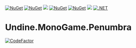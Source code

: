 [![NuGet](https://img.shields.io/nuget/v/Undine.MonoGame.Penumbra.DesktopGL.svg)](https://www.nuget.org/packages/Undine.MonoGame.Penumbra.DesktopGL) 
[![NuGet](https://img.shields.io/nuget/dt/Undine.MonoGame.Penumbra.DesktopGL.svg)](https://www.nuget.org/packages/Undine.MonoGame.Penumbra.DesktopGL)
![](https://vistr.dev/badge?repo=tomaszcekalo.Undine.MonoGame.Penumbra.DesktopGL)
[![NuGet](https://img.shields.io/nuget/v/Undine.MonoGame.Penumbra.WindowsDX.svg)](https://www.nuget.org/packages/Undine.MonoGame.Penumbra.WindowsDX) 
[![NuGet](https://img.shields.io/nuget/dt/Undine.MonoGame.Penumbra.WindowsDX.svg)](https://www.nuget.org/packages/Undine.MonoGame.Penumbra.WindowsDX)
![](https://vistr.dev/badge?repo=tomaszcekalo.Undine.MonoGame.Penumbra.WindowsDX)
[![.NET](https://github.com/tomaszcekalo/Undine.MonoGame.Penumbra/actions/workflows/publish-efcore.yml/badge.svg)](https://github.com/tomaszcekalo/Undine.MonoGame.Penumbra/actions/workflows/dotnet.yml)

# Undine.MonoGame.Penumbra
[![CodeFactor](https://www.codefactor.io/repository/github/tomaszcekalo/Undine.MonoGame.Penumbra/badge)](https://www.codefactor.io/repository/github/tomaszcekalo/Undine.MonoGame.Penumbra)
